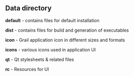 Data directory
--------------

**default** - contains files for default installation

**dist** - contains files for build and generation of executables

**icon** - Grail application icon in different sizes and formats

**icons** - various icons used in application UI

**qt** - Qt stylesheets & related files

**rc** - Resources for UI

